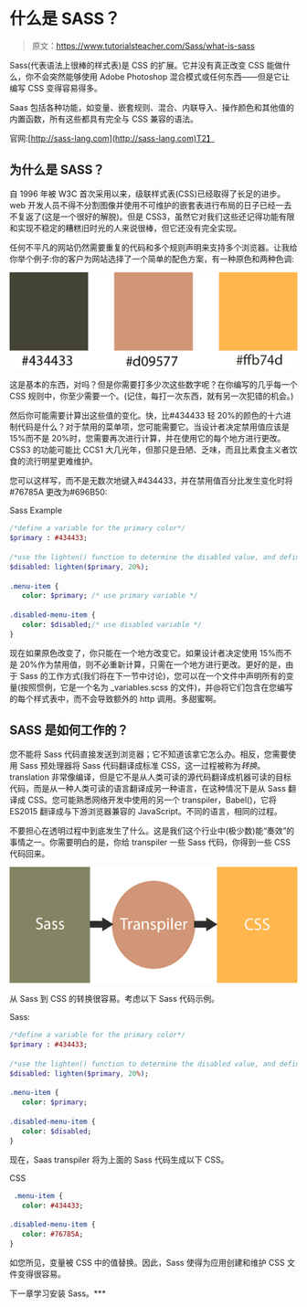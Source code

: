 # 什么是 SASS？

> 原文：<https://www.tutorialsteacher.com/Sass/what-is-sass>

Sass(代表语法上很棒的样式表)是 CSS 的扩展。它并没有真正改变 CSS 能做什么，你不会突然能够使用 Adobe Photoshop 混合模式或任何东西——但是它让编写 CSS 变得容易得多。

Saas 包括各种功能，如变量、嵌套规则、混合、内联导入、操作颜色和其他值的内置函数，所有这些都具有完全与 CSS 兼容的语法。

官网:[http://sass-lang.com](http://sass-lang.com)T2】

## 为什么是 SASS？

自 1996 年被 W3C 首次采用以来，级联样式表(CSS)已经取得了长足的进步。web 开发人员不得不分割图像并使用不可维护的嵌套表进行布局的日子已经一去不复返了(这是一个很好的解脱)。但是 CSS3，虽然它对我们这些还记得功能有限和实现不稳定的糟糕旧时光的人来说很棒，但它还没有完全实现。

任何不平凡的网站仍然需要重复的代码和多个规则声明来支持多个浏览器。让我给你举个例子:你的客户为网站选择了一个简单的配色方案，有一种原色和两种色调:

[![color examples](img/753ddf760a3d4807ea8d21477e28641c.png)](../../Content/images/sass/color-example1.png)

这是基本的东西，对吗？但是你需要打多少次这些数字呢？在你编写的几乎每一个 CSS 规则中，你至少需要一个。(记住，每打一次东西，就有另一次犯错的机会。)

然后你可能需要计算出这些值的变化。快，比#434433 轻 20%的颜色的十六进制代码是什么？对于禁用的菜单项，您可能需要它。当设计者决定禁用值应该是 15%而不是 20%时，您需要再次进行计算，并在使用它的每个地方进行更改。CSS3 的功能可能比 CCS1 大几光年，但那只是丑陋、乏味，而且比素食主义者饮食的流行明星更难维护。

您可以这样写，而不是无数次地键入#434433，并在禁用值百分比发生变化时将#76785A 更改为#696B50:

Sass Example 

```sass
/*define a variable for the primary color*/
$primary : #434433;

/*use the lighten() function to determine the disabled value, and define it as a variable*/
$disabled: lighten($primary, 20%);

.menu-item {
   color: $primary; /* use primary variable */

.disabled-menu-item {
   color: $disabled;/* use disabled variable */
} 
```

现在如果原色改变了，你只能在一个地方改变它。如果设计者决定使用 15%而不是 20%作为禁用值，则不必重新计算，只需在一个地方进行更改。更好的是，由于 Sass 的工作方式(我们将在下一节中讨论)，您可以在一个文件中声明所有的变量(按照惯例，它是一个名为 _variables.scss 的文件)，并@将它们包含在您编写的每个样式表中，而不会导致额外的 http 调用。多甜蜜啊。

## SASS 是如何工作的？

您不能将 Sass 代码直接发送到浏览器；它不知道该拿它怎么办。相反，您需要使用 Sass 预处理器将 Sass 代码翻译成标准 CSS，这一过程被称为*转换*。translation 非常像编译，但是它不是从人类可读的源代码翻译成机器可读的目标代码，而是从一种人类可读的语言翻译成另一种语言，在这种情况下是从 Sass 翻译成 CSS。您可能熟悉网络开发中使用的另一个 transpiler，Babel()，它将 ES2015 翻译成与下游浏览器兼容的 JavaScript。不同的语言，相同的过程。

不要担心在透明过程中到底发生了什么。这是我们这个行业中(极少数)能“奏效”的事情之一。你需要明白的是，你给 transpiler 一些 Sass 代码，你得到一些 CSS 代码回来。

[![how sass works](img/3f22206cdac3d9120964275b141d7dcb.png)](../../Content/images/sass/sass-process.png)

从 Sass 到 CSS 的转换很容易。考虑以下 Sass 代码示例。

Sass: 

```sass
/*define a variable for the primary color*/
$primary : #434433;

/*use the lighten() function to determine the disabled value, and define it as a variable*/
$disabled: lighten($primary, 20%);

.menu-item {
   color: $primary;

.disabled-menu-item {
   color: $disabled;
} 
```

现在，Saas transpiler 将为上面的 Sass 代码生成以下 CSS。

CSS 

```sass
 .menu-item {
   color: #434433;

.disabled-menu-item {
   color: #76785A;
} 
```

如您所见，变量被 CSS 中的值替换。因此，Sass 使得为应用创建和维护 CSS 文件变得很容易。

下一章学习安装 Sass。***
